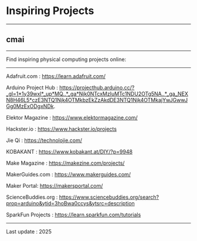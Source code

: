 # Inspiring Projects
--------------------
## cmai
----


Find inspiring physical computing projects online:

------

Adafruit.com : https://learn.adafruit.com/

Arduino Project Hub : https://projecthub.arduino.cc/?_gl=1*1y39wxl*_up*MQ..*_ga*Njk0NTcxMzIuMTc1NDU2OTg5NA..*_ga_NEXN8H46L5*czE3NTQ1Njk4OTMkbzEkZzAkdDE3NTQ1Njk4OTMkajYwJGwwJGg0MzExODgxNDk.

Elektor Magazine : https://www.elektormagazine.com/

Hackster.io : https://www.hackster.io/projects

Jie Qi : https://technolojie.com/

KOBAKANT : https://www.kobakant.at/DIY/?p=9948

Make Magazine : https://makezine.com/projects/

MakerGuides.com : https://www.makerguides.com/

Maker Portal: https://makersportal.com/

ScienceBuddies.org : https://www.sciencebuddies.org/search?prop=arduino&ytid=3hoBwa0ccys&ytsrc=description

SparkFun Projects : https://learn.sparkfun.com/tutorials


------

Last update : 2025





